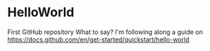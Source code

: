 # HelloWorld
First GitHub repository
What to say? I'm following along a guide on https://docs.github.com/en/get-started/quickstart/hello-world
